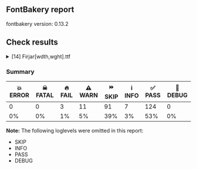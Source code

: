 ## FontBakery report

fontbakery version: 0.13.2







## Check results



<details><summary>[14] Firjar[wdth,wght].ttf</summary>
<div>
<details>
    <summary>🔥 <b>FAIL</b> Axes and named instances fall within correct ranges? <a href="https://fontbakery.readthedocs.io/en/stable/fontbakery/checks/opentype.html#opentype-fvar-regular-coords-correct">opentype/fvar/regular_coords_correct</a></summary>
    <div>







* 🔥 **FAIL** <p>Regular instance has wdth coordinate of 75.0, expected 100</p>
 [code: wdth-not-100]



</div>
</details>

<details>
    <summary>🔥 <b>FAIL</b> Validates subfamilyNameID and postScriptNameID for the default instance record <a href="https://fontbakery.readthedocs.io/en/stable/fontbakery/checks/opentype.html#opentype-varfont-valid-default-instance-nameids">opentype/varfont/valid_default_instance_nameids</a></summary>
    <div>







* 🔥 **FAIL** <p>'Thin' instance has the same coordinates as the default instance; its subfamily name should be 'Condensed Thin'.</p>
<p>Note: It is alternatively possible that Name ID 17 is incorrect, and should be set to the default instance subfamily name, 'Thin', rather than ''Condensed Thin''. If the default instance is 'Thin', NameID 17 is probably the problem.</p>
 [code: invalid-default-instance-subfamily-name]



* 🔥 **FAIL** <p>'Thin' instance has the same coordinates as the default instance; its postscript name should be 'Firjar-CondensedThin', instead of 'Firjar-Thin'.</p>
 [code: invalid-default-instance-postscript-name]



</div>
</details>

<details>
    <summary>🔥 <b>FAIL</b> Check Google Fonts glyph coverage. <a href="https://fontbakery.readthedocs.io/en/stable/fontbakery/checks/googlefonts.html#googlefonts-glyph-coverage">googlefonts/glyph_coverage</a></summary>
    <div>







* 🔥 **FAIL** <p>Missing required codepoints:</p>
<pre><code>- 0x00A7 (SECTION SIGN)


- 0x00A8 (DIAERESIS)


- 0x00AA (FEMININE ORDINAL INDICATOR)


- 0x00AF (MACRON)


- 0x00B4 (ACUTE ACCENT)


- 0x00B6 (PILCROW SIGN)


- 0x00B8 (CEDILLA)


- 0x00BA (MASCULINE ORDINAL INDICATOR)


- 0x00C0 (LATIN CAPITAL LETTER A WITH GRAVE)


- 0x00C1 (LATIN CAPITAL LETTER A WITH ACUTE)


- 0x00C2 (LATIN CAPITAL LETTER A WITH CIRCUMFLEX)


- 0x00C3 (LATIN CAPITAL LETTER A WITH TILDE)


- 0x00C4 (LATIN CAPITAL LETTER A WITH DIAERESIS)


- 0x00C5 (LATIN CAPITAL LETTER A WITH RING ABOVE)


- 0x00C6 (LATIN CAPITAL LETTER AE)


- 0x00C7 (LATIN CAPITAL LETTER C WITH CEDILLA)


- 0x00C8 (LATIN CAPITAL LETTER E WITH GRAVE)


- 0x00C9 (LATIN CAPITAL LETTER E WITH ACUTE)


- 0x00CA (LATIN CAPITAL LETTER E WITH CIRCUMFLEX)


- 0x00CB (LATIN CAPITAL LETTER E WITH DIAERESIS)


- 0x00CC (LATIN CAPITAL LETTER I WITH GRAVE)


- 0x00CD (LATIN CAPITAL LETTER I WITH ACUTE)


- 0x00CE (LATIN CAPITAL LETTER I WITH CIRCUMFLEX)


- 0x00CF (LATIN CAPITAL LETTER I WITH DIAERESIS)


- 0x00D0 (LATIN CAPITAL LETTER ETH)


- 0x00D1 (LATIN CAPITAL LETTER N WITH TILDE)


- 0x00D2 (LATIN CAPITAL LETTER O WITH GRAVE)


- 0x00D3 (LATIN CAPITAL LETTER O WITH ACUTE)


- 0x00D4 (LATIN CAPITAL LETTER O WITH CIRCUMFLEX)


- 0x00D5 (LATIN CAPITAL LETTER O WITH TILDE)


- 0x00D6 (LATIN CAPITAL LETTER O WITH DIAERESIS)


- 0x00D8 (LATIN CAPITAL LETTER O WITH STROKE)


- 0x00D9 (LATIN CAPITAL LETTER U WITH GRAVE)


- 0x00DA (LATIN CAPITAL LETTER U WITH ACUTE)


- 0x00DB (LATIN CAPITAL LETTER U WITH CIRCUMFLEX)


- 0x00DC (LATIN CAPITAL LETTER U WITH DIAERESIS)


- 0x00DD (LATIN CAPITAL LETTER Y WITH ACUTE)


- 0x00DE (LATIN CAPITAL LETTER THORN)


- 0x00DF (LATIN SMALL LETTER SHARP S)


- 0x00E0 (LATIN SMALL LETTER A WITH GRAVE)


- 0x00E1 (LATIN SMALL LETTER A WITH ACUTE)


- 0x00E2 (LATIN SMALL LETTER A WITH CIRCUMFLEX)


- 0x00E3 (LATIN SMALL LETTER A WITH TILDE)


- 0x00E4 (LATIN SMALL LETTER A WITH DIAERESIS)


- 0x00E5 (LATIN SMALL LETTER A WITH RING ABOVE)


- 0x00E6 (LATIN SMALL LETTER AE)


- 0x00E7 (LATIN SMALL LETTER C WITH CEDILLA)


- 0x00E8 (LATIN SMALL LETTER E WITH GRAVE)


- 0x00E9 (LATIN SMALL LETTER E WITH ACUTE)


- 0x00EA (LATIN SMALL LETTER E WITH CIRCUMFLEX)


- 0x00EB (LATIN SMALL LETTER E WITH DIAERESIS)


- 0x00EC (LATIN SMALL LETTER I WITH GRAVE)


- 0x00ED (LATIN SMALL LETTER I WITH ACUTE)


- 0x00EE (LATIN SMALL LETTER I WITH CIRCUMFLEX)


- 0x00EF (LATIN SMALL LETTER I WITH DIAERESIS)


- 0x00F0 (LATIN SMALL LETTER ETH)


- 0x00F1 (LATIN SMALL LETTER N WITH TILDE)


- 0x00F2 (LATIN SMALL LETTER O WITH GRAVE)


- 0x00F3 (LATIN SMALL LETTER O WITH ACUTE)


- 0x00F4 (LATIN SMALL LETTER O WITH CIRCUMFLEX)


- 0x00F5 (LATIN SMALL LETTER O WITH TILDE)


- 0x00F6 (LATIN SMALL LETTER O WITH DIAERESIS)


- 0x00F8 (LATIN SMALL LETTER O WITH STROKE)


- 0x00F9 (LATIN SMALL LETTER U WITH GRAVE)


- 0x00FA (LATIN SMALL LETTER U WITH ACUTE)


- 0x00FB (LATIN SMALL LETTER U WITH CIRCUMFLEX)


- 0x00FC (LATIN SMALL LETTER U WITH DIAERESIS)


- 0x00FD (LATIN SMALL LETTER Y WITH ACUTE)


- 0x00FE (LATIN SMALL LETTER THORN)


- 0x00FF (LATIN SMALL LETTER Y WITH DIAERESIS)


- 0x0100 (LATIN CAPITAL LETTER A WITH MACRON)


- 0x0101 (LATIN SMALL LETTER A WITH MACRON)


- 0x0102 (LATIN CAPITAL LETTER A WITH BREVE)


- 0x0103 (LATIN SMALL LETTER A WITH BREVE)


- 0x0104 (LATIN CAPITAL LETTER A WITH OGONEK)


- 0x0105 (LATIN SMALL LETTER A WITH OGONEK)


- 0x0106 (LATIN CAPITAL LETTER C WITH ACUTE)


- 0x0107 (LATIN SMALL LETTER C WITH ACUTE)


- 0x010A (LATIN CAPITAL LETTER C WITH DOT ABOVE)


- 0x010B (LATIN SMALL LETTER C WITH DOT ABOVE)


- 0x010C (LATIN CAPITAL LETTER C WITH CARON)


- 0x010D (LATIN SMALL LETTER C WITH CARON)


- 0x010E (LATIN CAPITAL LETTER D WITH CARON)


- 0x010F (LATIN SMALL LETTER D WITH CARON)


- 0x0110 (LATIN CAPITAL LETTER D WITH STROKE)


- 0x0111 (LATIN SMALL LETTER D WITH STROKE)


- 0x0112 (LATIN CAPITAL LETTER E WITH MACRON)


- 0x0113 (LATIN SMALL LETTER E WITH MACRON)


- 0x0116 (LATIN CAPITAL LETTER E WITH DOT ABOVE)


- 0x0117 (LATIN SMALL LETTER E WITH DOT ABOVE)


- 0x0118 (LATIN CAPITAL LETTER E WITH OGONEK)


- 0x0119 (LATIN SMALL LETTER E WITH OGONEK)


- 0x011A (LATIN CAPITAL LETTER E WITH CARON)


- 0x011B (LATIN SMALL LETTER E WITH CARON)


- 0x011E (LATIN CAPITAL LETTER G WITH BREVE)


- 0x011F (LATIN SMALL LETTER G WITH BREVE)


- 0x0120 (LATIN CAPITAL LETTER G WITH DOT ABOVE)


- 0x0121 (LATIN SMALL LETTER G WITH DOT ABOVE)


- 0x0122 (LATIN CAPITAL LETTER G WITH CEDILLA)


- 0x0123 (LATIN SMALL LETTER G WITH CEDILLA)


- 0x0126 (LATIN CAPITAL LETTER H WITH STROKE)


- 0x0127 (LATIN SMALL LETTER H WITH STROKE)


- 0x012A (LATIN CAPITAL LETTER I WITH MACRON)


- 0x012B (LATIN SMALL LETTER I WITH MACRON)


- 0x012E (LATIN CAPITAL LETTER I WITH OGONEK)


- 0x012F (LATIN SMALL LETTER I WITH OGONEK)


- 0x0130 (LATIN CAPITAL LETTER I WITH DOT ABOVE)


- 0x0131 (LATIN SMALL LETTER DOTLESS I)


- 0x0136 (LATIN CAPITAL LETTER K WITH CEDILLA)


- 0x0137 (LATIN SMALL LETTER K WITH CEDILLA)


- 0x0139 (LATIN CAPITAL LETTER L WITH ACUTE)


- 0x013A (LATIN SMALL LETTER L WITH ACUTE)


- 0x013B (LATIN CAPITAL LETTER L WITH CEDILLA)


- 0x013C (LATIN SMALL LETTER L WITH CEDILLA)


- 0x013D (LATIN CAPITAL LETTER L WITH CARON)


- 0x013E (LATIN SMALL LETTER L WITH CARON)


- 0x0141 (LATIN CAPITAL LETTER L WITH STROKE)


- 0x0142 (LATIN SMALL LETTER L WITH STROKE)


- 0x0143 (LATIN CAPITAL LETTER N WITH ACUTE)


- 0x0144 (LATIN SMALL LETTER N WITH ACUTE)


- 0x0145 (LATIN CAPITAL LETTER N WITH CEDILLA)


- 0x0146 (LATIN SMALL LETTER N WITH CEDILLA)


- 0x0147 (LATIN CAPITAL LETTER N WITH CARON)


- 0x0148 (LATIN SMALL LETTER N WITH CARON)


- 0x0150 (LATIN CAPITAL LETTER O WITH DOUBLE ACUTE)


- 0x0151 (LATIN SMALL LETTER O WITH DOUBLE ACUTE)


- 0x0152 (LATIN CAPITAL LIGATURE OE)


- 0x0153 (LATIN SMALL LIGATURE OE)


- 0x0154 (LATIN CAPITAL LETTER R WITH ACUTE)


- 0x0155 (LATIN SMALL LETTER R WITH ACUTE)


- 0x0158 (LATIN CAPITAL LETTER R WITH CARON)


- 0x0159 (LATIN SMALL LETTER R WITH CARON)


- 0x015A (LATIN CAPITAL LETTER S WITH ACUTE)


- 0x015B (LATIN SMALL LETTER S WITH ACUTE)


- 0x015E (LATIN CAPITAL LETTER S WITH CEDILLA)


- 0x015F (LATIN SMALL LETTER S WITH CEDILLA)


- 0x0160 (LATIN CAPITAL LETTER S WITH CARON)


- 0x0161 (LATIN SMALL LETTER S WITH CARON)


- 0x0164 (LATIN CAPITAL LETTER T WITH CARON)


- 0x0165 (LATIN SMALL LETTER T WITH CARON)


- 0x016A (LATIN CAPITAL LETTER U WITH MACRON)


- 0x016B (LATIN SMALL LETTER U WITH MACRON)


- 0x016E (LATIN CAPITAL LETTER U WITH RING ABOVE)


- 0x016F (LATIN SMALL LETTER U WITH RING ABOVE)


- 0x0170 (LATIN CAPITAL LETTER U WITH DOUBLE ACUTE)


- 0x0171 (LATIN SMALL LETTER U WITH DOUBLE ACUTE)


- 0x0172 (LATIN CAPITAL LETTER U WITH OGONEK)


- 0x0173 (LATIN SMALL LETTER U WITH OGONEK)


- 0x0174 (LATIN CAPITAL LETTER W WITH CIRCUMFLEX)


- 0x0175 (LATIN SMALL LETTER W WITH CIRCUMFLEX)


- 0x0176 (LATIN CAPITAL LETTER Y WITH CIRCUMFLEX)


- 0x0177 (LATIN SMALL LETTER Y WITH CIRCUMFLEX)


- 0x0178 (LATIN CAPITAL LETTER Y WITH DIAERESIS)


- 0x0179 (LATIN CAPITAL LETTER Z WITH ACUTE)


- 0x017A (LATIN SMALL LETTER Z WITH ACUTE)


- 0x017B (LATIN CAPITAL LETTER Z WITH DOT ABOVE)


- 0x017C (LATIN SMALL LETTER Z WITH DOT ABOVE)


- 0x017D (LATIN CAPITAL LETTER Z WITH CARON)


- 0x017E (LATIN SMALL LETTER Z WITH CARON)


- 0x0218 (LATIN CAPITAL LETTER S WITH COMMA BELOW)


- 0x0219 (LATIN SMALL LETTER S WITH COMMA BELOW)


- 0x021A (LATIN CAPITAL LETTER T WITH COMMA BELOW)


- 0x021B (LATIN SMALL LETTER T WITH COMMA BELOW)


- 0x0237 (LATIN SMALL LETTER DOTLESS J)


- 0x02C6 (MODIFIER LETTER CIRCUMFLEX ACCENT)


- 0x02C7 (CARON)


- 0x02D8 (BREVE)


- 0x02D9 (DOT ABOVE)


- 0x02DA (RING ABOVE)


- 0x02DB (OGONEK)


- 0x02DC (SMALL TILDE)


- 0x02DD (DOUBLE ACUTE ACCENT)


- 0x0300 (COMBINING GRAVE ACCENT)


- 0x0301 (COMBINING ACUTE ACCENT)


- 0x0302 (COMBINING CIRCUMFLEX ACCENT)


- 0x0303 (COMBINING TILDE)


- 0x0304 (COMBINING MACRON)


- 0x0306 (COMBINING BREVE)


- 0x0307 (COMBINING DOT ABOVE)


- 0x0308 (COMBINING DIAERESIS)


- 0x030A (COMBINING RING ABOVE)


- 0x030B (COMBINING DOUBLE ACUTE ACCENT)


- 0x030C (COMBINING CARON)


- 0x0326 (COMBINING COMMA BELOW)


- 0x0327 (COMBINING CEDILLA)


- 0x0328 (COMBINING OGONEK)


- 0x1E80 (LATIN CAPITAL LETTER W WITH GRAVE)


- 0x1E81 (LATIN SMALL LETTER W WITH GRAVE)


- 0x1E82 (LATIN CAPITAL LETTER W WITH ACUTE)


- 0x1E83 (LATIN SMALL LETTER W WITH ACUTE)


- 0x1E84 (LATIN CAPITAL LETTER W WITH DIAERESIS)


- 0x1E85 (LATIN SMALL LETTER W WITH DIAERESIS)


- 0x1E9E (LATIN CAPITAL LETTER SHARP S)


- 0x1EF2 (LATIN CAPITAL LETTER Y WITH GRAVE)


- 0x1EF3 (LATIN SMALL LETTER Y WITH GRAVE)
</code></pre>
 [code: missing-codepoints]



</div>
</details>

<details>
    <summary>⚠️ <b>WARN</b> Checking post.italicAngle value. <a href="https://fontbakery.readthedocs.io/en/stable/fontbakery/checks/opentype.html#opentype-italic-angle">opentype/italic_angle</a></summary>
    <div>







* ⚠️ **WARN** <p>The following glyphs were present but did not contain any outlines: bar</p>
 [code: empty-glyphs]



</div>
</details>

<details>
    <summary>⚠️ <b>WARN</b> Does GPOS table have kerning information? This check skips monospaced fonts as defined by post.isFixedPitch value <a href="https://fontbakery.readthedocs.io/en/stable/fontbakery/checks/universal.html#gpos-kerning-info">gpos_kerning_info</a></summary>
    <div>







* ⚠️ **WARN** <p>GPOS table lacks kerning information.</p>
 [code: lacks-kern-info]



</div>
</details>

<details>
    <summary>⚠️ <b>WARN</b> Detect any interpolation issues in the font. <a href="https://fontbakery.readthedocs.io/en/stable/fontbakery/checks/universal.html#interpolation-issues">interpolation_issues</a></summary>
    <div>







* ⚠️ **WARN** <p>Interpolation issues were found in the font:</p>
<pre><code>- Contour order differs in glyph 'numbersign': [0, 1, 2, 3] in wdth=75,wght=500, [0, 2, 1, 3] in wdth=75,wght=614.

- Contour order differs in glyph 'numbersign': [0, 1, 2, 3] in wdth=75,wght=900, [0, 2, 1, 3] in wdth=120,wght=442.

- Contour order differs in glyph 'numbersign': [0, 1, 2, 3] in wdth=120,wght=442, [0, 2, 1, 3] in wdth=125,wght=614.

- Contour order differs in glyph 'W': [0, 1] in wdth=75,wght=100, [1, 0] in wdth=125,wght=100.
</code></pre>
 [code: interpolation-issues]



</div>
</details>

<details>
    <summary>⚠️ <b>WARN</b> Check there are no overlapping path segments <a href="https://fontbakery.readthedocs.io/en/stable/fontbakery/checks/universal.html#overlapping-path-segments">overlapping_path_segments</a></summary>
    <div>







* ⚠️ **WARN** <p>The following glyphs have overlapping path segments:</p>
<pre><code>* S (U+0053): L&lt;&lt;194.0,335.0&gt;--&lt;194.0,305.0&gt;&gt; has the same coordinates as a previous segment.

* s (U+0073): L&lt;&lt;150.0,235.0&gt;--&lt;150.0,205.0&gt;&gt; has the same coordinates as a previous segment.

* uni062C (U+062C): L&lt;&lt;165.0,30.0&gt;--&lt;165.0,0.0&gt;&gt; has the same coordinates as a previous segment.

* uni062C.fina: L&lt;&lt;165.0,30.0&gt;--&lt;165.0,0.0&gt;&gt; has the same coordinates as a previous segment.

* uni0686 (U+0686): L&lt;&lt;165.0,30.0&gt;--&lt;165.0,0.0&gt;&gt; has the same coordinates as a previous segment.

* uni0686.fina: L&lt;&lt;165.0,30.0&gt;--&lt;165.0,0.0&gt;&gt; has the same coordinates as a previous segment.

* uni062D (U+062D): L&lt;&lt;165.0,30.0&gt;--&lt;165.0,0.0&gt;&gt; has the same coordinates as a previous segment.

* uni062D.alt: L&lt;&lt;165.0,30.0&gt;--&lt;165.0,0.0&gt;&gt; has the same coordinates as a previous segment.

* uni062D.fina: L&lt;&lt;165.0,30.0&gt;--&lt;165.0,0.0&gt;&gt; has the same coordinates as a previous segment.

* uni062D.fina.alt: L&lt;&lt;165.0,30.0&gt;--&lt;165.0,0.0&gt;&gt; has the same coordinates as a previous segment.

* uni062E (U+062E): L&lt;&lt;165.0,30.0&gt;--&lt;165.0,0.0&gt;&gt; has the same coordinates as a previous segment.

* uni062E.fina: L&lt;&lt;165.0,30.0&gt;--&lt;165.0,0.0&gt;&gt; has the same coordinates as a previous segment.

* uni0633.medi: L&lt;&lt;140.0,30.0&gt;--&lt;140.0,0.0&gt;&gt; has the same coordinates as a previous segment.

* uni0633.init: L&lt;&lt;140.0,30.0&gt;--&lt;140.0,0.0&gt;&gt; has the same coordinates as a previous segment.

* uni0634.medi: L&lt;&lt;140.0,30.0&gt;--&lt;140.0,0.0&gt;&gt; has the same coordinates as a previous segment.

* uni0634.init: L&lt;&lt;140.0,30.0&gt;--&lt;140.0,0.0&gt;&gt; has the same coordinates as a previous segment.

* uni0637.medi: L&lt;&lt;1.0,0.0&gt;--&lt;1.0,30.0&gt;&gt; has the same coordinates as a previous segment.

* uni0637.init: L&lt;&lt;1.0,0.0&gt;--&lt;1.0,30.0&gt;&gt; has the same coordinates as a previous segment.

* uni0638.medi: L&lt;&lt;1.0,0.0&gt;--&lt;1.0,30.0&gt;&gt; has the same coordinates as a previous segment.

* uni0638.init: L&lt;&lt;1.0,0.0&gt;--&lt;1.0,30.0&gt;&gt; has the same coordinates as a previous segment.

* uni0639.fina: L&lt;&lt;381.0,30.0&gt;--&lt;381.0,0.0&gt;&gt; has the same coordinates as a previous segment.

* uni0639.medi: L&lt;&lt;336.0,30.0&gt;--&lt;336.0,0.0&gt;&gt; has the same coordinates as a previous segment.

* uni063A.fina: L&lt;&lt;381.0,30.0&gt;--&lt;381.0,0.0&gt;&gt; has the same coordinates as a previous segment.

* uni063A.medi: L&lt;&lt;336.0,30.0&gt;--&lt;336.0,0.0&gt;&gt; has the same coordinates as a previous segment.

* uni0649 (U+0649): L&lt;&lt;386.0,87.0&gt;--&lt;356.0,87.0&gt;&gt; has the same coordinates as a previous segment.

* uni0649.fina: L&lt;&lt;386.0,87.0&gt;--&lt;356.0,87.0&gt;&gt; has the same coordinates as a previous segment.

* uni064A (U+064A): L&lt;&lt;386.0,87.0&gt;--&lt;356.0,87.0&gt;&gt; has the same coordinates as a previous segment.

* uni064A.fina: L&lt;&lt;386.0,87.0&gt;--&lt;356.0,87.0&gt;&gt; has the same coordinates as a previous segment.

* uni0626 (U+0626): L&lt;&lt;386.0,87.0&gt;--&lt;356.0,87.0&gt;&gt; has the same coordinates as a previous segment.

* uni0626.fina: L&lt;&lt;386.0,87.0&gt;--&lt;356.0,87.0&gt;&gt; has the same coordinates as a previous segment.

* uni06CC (U+06CC): L&lt;&lt;386.0,87.0&gt;--&lt;356.0,87.0&gt;&gt; has the same coordinates as a previous segment.

* uni06CC.fina: L&lt;&lt;386.0,87.0&gt;--&lt;356.0,87.0&gt;&gt; has the same coordinates as a previous segment.

* uni0664 (U+0664): L&lt;&lt;390.0,360.0&gt;--&lt;390.0,330.0&gt;&gt; has the same coordinates as a previous segment.
</code></pre>
 [code: overlapping-path-segments]



</div>
</details>

<details>
    <summary>⚠️ <b>WARN</b> Check font contains no unreachable glyphs <a href="https://fontbakery.readthedocs.io/en/stable/fontbakery/checks/universal.html#unreachable-glyphs">unreachable_glyphs</a></summary>
    <div>







* ⚠️ **WARN** <p>The following glyphs could not be reached by codepoint or substitution rules:</p>
<pre><code>- dotbelowar

- dotcenterar

- threedotsupabovear

- threedotsupbelowar

- twodotshorizontalabovear

- twodotshorizontalbelowar

- uni06F4.urdu

- uni06F7.urdu
</code></pre>
 [code: unreachable-glyphs]



</div>
</details>

<details>
    <summary>⚠️ <b>WARN</b> Validate size, and resolution of article images, and ensure article page has minimum length and includes visual assets. <a href="https://fontbakery.readthedocs.io/en/stable/fontbakery/checks/googlefonts.html#googlefonts-article-images">googlefonts/article/images</a></summary>
    <div>







* ⚠️ **WARN** <p>Family metadata at fonts/variable does not have an article.</p>
 [code: lacks-article]



</div>
</details>

<details>
    <summary>⚠️ <b>WARN</b> Check for codepoints not covered by METADATA subsets. <a href="https://fontbakery.readthedocs.io/en/stable/fontbakery/checks/googlefonts.html#googlefonts-metadata-unreachable-subsetting">googlefonts/metadata/unreachable_subsetting</a></summary>
    <div>







* ⚠️ **WARN** <p>The following codepoints supported by the font are not covered by
any subsets defined in the font's metadata file, and will never
be served. You can solve this by either manually adding additional
subset declarations to METADATA.pb, or by editing the glyphset
definitions.</p>
<ul>
<li>U+0609 ARABIC-INDIC PER MILLE SIGN: try adding arabic</li>
<li>U+060C ARABIC COMMA: try adding one of: garay, syriac, nko, yezidi, thaana, arabic, hanifi-rohingya</li>
<li>U+060D ARABIC DATE SEPARATOR: try adding arabic</li>
<li>U+0615 ARABIC SMALL HIGH TAH: try adding arabic</li>
<li>U+061B ARABIC SEMICOLON: try adding one of: garay, syriac, nko, yezidi, thaana, arabic, hanifi-rohingya</li>
<li>U+061F ARABIC QUESTION MARK: try adding one of: garay, syriac, nko, yezidi, thaana, arabic, adlam, hanifi-rohingya</li>
<li>U+0621 ARABIC LETTER HAMZA: try adding one of: arabic, syriac</li>
<li>U+0622 ARABIC LETTER ALEF WITH MADDA ABOVE: try adding arabic</li>
<li>U+0623 ARABIC LETTER ALEF WITH HAMZA ABOVE: try adding arabic</li>
<li>U+0624 ARABIC LETTER WAW WITH HAMZA ABOVE: try adding arabic</li>
<li>U+0625 ARABIC LETTER ALEF WITH HAMZA BELOW: try adding arabic</li>
<li>U+0626 ARABIC LETTER YEH WITH HAMZA ABOVE: try adding arabic</li>
<li>U+0627 ARABIC LETTER ALEF: try adding one of: arabic, indic-siyaq-numbers</li>
<li>U+0628 ARABIC LETTER BEH: try adding arabic</li>
<li>U+0629 ARABIC LETTER TEH MARBUTA: try adding arabic</li>
<li>U+062A ARABIC LETTER TEH: try adding arabic</li>
<li>U+062B ARABIC LETTER THEH: try adding arabic</li>
<li>U+062C ARABIC LETTER JEEM: try adding arabic</li>
<li>U+062D ARABIC LETTER HAH: try adding arabic</li>
<li>U+062E ARABIC LETTER KHAH: try adding arabic</li>
<li>U+062F ARABIC LETTER DAL: try adding arabic</li>
<li>U+0630 ARABIC LETTER THAL: try adding arabic</li>
<li>U+0631 ARABIC LETTER REH: try adding arabic</li>
<li>U+0632 ARABIC LETTER ZAIN: try adding arabic</li>
<li>U+0633 ARABIC LETTER SEEN: try adding arabic</li>
<li>U+0634 ARABIC LETTER SHEEN: try adding arabic</li>
<li>U+0635 ARABIC LETTER SAD: try adding arabic</li>
<li>U+0636 ARABIC LETTER DAD: try adding arabic</li>
<li>U+0637 ARABIC LETTER TAH: try adding arabic</li>
<li>U+0638 ARABIC LETTER ZAH: try adding arabic</li>
<li>U+0639 ARABIC LETTER AIN: try adding arabic</li>
<li>U+063A ARABIC LETTER GHAIN: try adding arabic</li>
<li>U+0640 ARABIC TATWEEL: try adding one of: old-uyghur, manichaean, syriac, sogdian, psalter-pahlavi, mandaic, arabic, adlam, hanifi-rohingya</li>
<li>U+0641 ARABIC LETTER FEH: try adding arabic</li>
<li>U+0642 ARABIC LETTER QAF: try adding arabic</li>
<li>U+0643 ARABIC LETTER KAF: try adding arabic</li>
<li>U+0644 ARABIC LETTER LAM: try adding arabic</li>
<li>U+0645 ARABIC LETTER MEEM: try adding arabic</li>
<li>U+0646 ARABIC LETTER NOON: try adding arabic</li>
<li>U+0647 ARABIC LETTER HEH: try adding arabic</li>
<li>U+0648 ARABIC LETTER WAW: try adding arabic</li>
<li>U+0649 ARABIC LETTER ALEF MAKSURA: try adding arabic</li>
<li>U+064A ARABIC LETTER YEH: try adding arabic</li>
<li>U+064B ARABIC FATHATAN: try adding one of: arabic, syriac</li>
<li>U+064C ARABIC DAMMATAN: try adding one of: arabic, syriac</li>
<li>U+064D ARABIC KASRATAN: try adding one of: arabic, syriac</li>
<li>U+064E ARABIC FATHA: try adding one of: arabic, syriac</li>
<li>U+064F ARABIC DAMMA: try adding one of: arabic, syriac</li>
<li>U+0650 ARABIC KASRA: try adding one of: arabic, syriac</li>
<li>U+0651 ARABIC SHADDA: try adding one of: arabic, syriac</li>
<li>U+0652 ARABIC SUKUN: try adding one of: arabic, syriac</li>
<li>U+0653 ARABIC MADDAH ABOVE: try adding one of: arabic, syriac</li>
<li>U+0654 ARABIC HAMZA ABOVE: try adding one of: arabic, syriac</li>
<li>U+0655 ARABIC HAMZA BELOW: try adding one of: arabic, syriac</li>
<li>U+0656 ARABIC SUBSCRIPT ALEF: try adding arabic</li>
<li>U+0658 ARABIC MARK NOON GHUNNA: try adding arabic</li>
<li>U+0660 ARABIC-INDIC DIGIT ZERO: try adding one of: syriac, yezidi, thaana, arabic, indic-siyaq-numbers, hanifi-rohingya</li>
<li>U+0661 ARABIC-INDIC DIGIT ONE: try adding one of: syriac, yezidi, thaana, arabic, indic-siyaq-numbers</li>
<li>U+0662 ARABIC-INDIC DIGIT TWO: try adding one of: syriac, yezidi, thaana, arabic, indic-siyaq-numbers</li>
<li>U+0663 ARABIC-INDIC DIGIT THREE: try adding one of: syriac, yezidi, thaana, arabic, indic-siyaq-numbers</li>
<li>U+0664 ARABIC-INDIC DIGIT FOUR: try adding one of: syriac, yezidi, thaana, arabic, indic-siyaq-numbers</li>
<li>U+0665 ARABIC-INDIC DIGIT FIVE: try adding one of: syriac, yezidi, thaana, arabic, indic-siyaq-numbers</li>
<li>U+0666 ARABIC-INDIC DIGIT SIX: try adding one of: syriac, yezidi, thaana, arabic, indic-siyaq-numbers</li>
<li>U+0667 ARABIC-INDIC DIGIT SEVEN: try adding one of: syriac, yezidi, thaana, arabic, indic-siyaq-numbers</li>
<li>U+0668 ARABIC-INDIC DIGIT EIGHT: try adding one of: syriac, yezidi, thaana, arabic, indic-siyaq-numbers</li>
<li>U+0669 ARABIC-INDIC DIGIT NINE: try adding one of: syriac, yezidi, thaana, arabic, indic-siyaq-numbers</li>
<li>U+066A ARABIC PERCENT SIGN: try adding one of: arabic, nko, thaana, syriac</li>
<li>U+066B ARABIC DECIMAL SEPARATOR: try adding one of: arabic, thaana, syriac</li>
<li>U+066C ARABIC THOUSANDS SEPARATOR: try adding one of: arabic, thaana, syriac</li>
<li>U+066D ARABIC FIVE POINTED STAR: try adding arabic</li>
<li>U+066E ARABIC LETTER DOTLESS BEH: try adding arabic</li>
<li>U+066F ARABIC LETTER DOTLESS QAF: try adding arabic</li>
<li>U+0670 ARABIC LETTER SUPERSCRIPT ALEF: try adding one of: arabic, syriac</li>
<li>U+0671 ARABIC LETTER ALEF WASLA: try adding arabic</li>
<li>U+0679 ARABIC LETTER TTEH: try adding arabic</li>
<li>U+067A ARABIC LETTER TTEHEH: try adding arabic</li>
<li>U+067B ARABIC LETTER BEEH: try adding arabic</li>
<li>U+067D ARABIC LETTER TEH WITH THREE DOTS ABOVE DOWNWARDS: try adding arabic</li>
<li>U+067E ARABIC LETTER PEH: try adding arabic</li>
<li>U+0686 ARABIC LETTER TCHEH: try adding arabic</li>
<li>U+0688 ARABIC LETTER DDAL: try adding arabic</li>
<li>U+068E ARABIC LETTER DUL: try adding arabic</li>
<li>U+0691 ARABIC LETTER RREH: try adding arabic</li>
<li>U+0698 ARABIC LETTER JEH: try adding arabic</li>
<li>U+069C ARABIC LETTER SEEN WITH THREE DOTS BELOW AND THREE DOTS ABOVE: try adding arabic</li>
<li>U+06A1 ARABIC LETTER DOTLESS FEH: try adding arabic</li>
<li>U+06A2 ARABIC LETTER FEH WITH DOT MOVED BELOW: try adding arabic</li>
<li>U+06A4 ARABIC LETTER VEH: try adding arabic</li>
<li>U+06A5 ARABIC LETTER FEH WITH THREE DOTS BELOW: try adding arabic</li>
<li>U+06A7 ARABIC LETTER QAF WITH DOT ABOVE: try adding arabic</li>
<li>U+06A8 ARABIC LETTER QAF WITH THREE DOTS ABOVE: try adding arabic</li>
<li>U+06A9 ARABIC LETTER KEHEH: try adding arabic</li>
<li>U+06AF ARABIC LETTER GAF: try adding arabic</li>
<li>U+06BA ARABIC LETTER NOON GHUNNA: try adding arabic</li>
<li>U+06BE ARABIC LETTER HEH DOACHASHMEE: try adding arabic</li>
<li>U+06C1 ARABIC LETTER HEH GOAL: try adding arabic</li>
<li>U+06C2 ARABIC LETTER HEH GOAL WITH HAMZA ABOVE: try adding arabic</li>
<li>U+06C3 ARABIC LETTER TEH MARBUTA GOAL: try adding arabic</li>
<li>U+06CA ARABIC LETTER WAW WITH TWO DOTS ABOVE: try adding arabic</li>
<li>U+06CC ARABIC LETTER FARSI YEH: try adding arabic</li>
<li>U+06CF ARABIC LETTER WAW WITH DOT ABOVE: try adding arabic</li>
<li>U+06D2 ARABIC LETTER YEH BARREE: try adding arabic</li>
<li>U+06D3 ARABIC LETTER YEH BARREE WITH HAMZA ABOVE: try adding arabic</li>
<li>U+06D4 ARABIC FULL STOP: try adding one of: arabic, yezidi, hanifi-rohingya</li>
<li>U+06D5 ARABIC LETTER AE: try adding arabic</li>
<li>U+06DB ARABIC SMALL HIGH THREE DOTS: try adding arabic</li>
<li>U+06F0 EXTENDED ARABIC-INDIC DIGIT ZERO: try adding one of: arabic, indic-siyaq-numbers</li>
<li>U+06F1 EXTENDED ARABIC-INDIC DIGIT ONE: try adding one of: arabic, indic-siyaq-numbers</li>
<li>U+06F2 EXTENDED ARABIC-INDIC DIGIT TWO: try adding one of: arabic, indic-siyaq-numbers</li>
<li>U+06F3 EXTENDED ARABIC-INDIC DIGIT THREE: try adding one of: arabic, indic-siyaq-numbers</li>
<li>U+06F4 EXTENDED ARABIC-INDIC DIGIT FOUR: try adding one of: arabic, indic-siyaq-numbers</li>
<li>U+06F5 EXTENDED ARABIC-INDIC DIGIT FIVE: try adding one of: arabic, indic-siyaq-numbers</li>
<li>U+06F6 EXTENDED ARABIC-INDIC DIGIT SIX: try adding one of: arabic, indic-siyaq-numbers</li>
<li>U+06F7 EXTENDED ARABIC-INDIC DIGIT SEVEN: try adding one of: arabic, indic-siyaq-numbers</li>
<li>U+06F8 EXTENDED ARABIC-INDIC DIGIT EIGHT: try adding one of: arabic, indic-siyaq-numbers</li>
<li>U+06F9 EXTENDED ARABIC-INDIC DIGIT NINE: try adding one of: arabic, indic-siyaq-numbers</li>
<li>U+0763 ARABIC LETTER KEHEH WITH THREE DOTS ABOVE: try adding arabic</li>
<li>U+25CC DOTTED CIRCLE: try adding one of: khmer, bengali, music, armenian, siddham, myanmar, kayah-li, yi, telugu, masaram-gondi, javanese, gunjala-gondi, tai-tham, buhid, tamil, thai, cham, old-permic, kannada, mandaic, adlam, malayalam, gujarati, tai-viet, syriac, sinhala, duployan, khudawadi, tagbanwa, takri, coptic, chakma, kaithi, hebrew, warang-citi, psalter-pahlavi, kharoshthi, modi, lao, ahom, tibetan, sundanese, math, devanagari, elbasan, saurashtra, osage, zanabazar-square, thaana, soyombo, tifinagh, brahmi, bassa-vah, pahawh-hmong, rejang, newa, mongolian, meetei-mayek, tirhuta, mende-kikakui, manichaean, sharada, symbols, oriya, marchen, buginese, miao, lepcha, sogdian, tai-le, bhaiksuki, hanunoo, hanifi-rohingya, dogra, tagalog, phags-pa, caucasian-albanian, batak, gurmukhi, canadian-aboriginal, new-tai-lue, grantha, syloti-nagri, wancho, mahajani, limbu, nko, khojki, balinese</li>
<li>U+FD3E ORNATE LEFT PARENTHESIS: try adding one of: arabic, nko</li>
<li>U+FD3F ORNATE RIGHT PARENTHESIS: try adding one of: arabic, nko</li>
</ul>
<p>Or you can add the above codepoints to one of the subsets supported by the font: <code>latin</code></p>
 [code: unreachable-subsetting]



</div>
</details>

<details>
    <summary>⚠️ <b>WARN</b> Shapes languages in all GF glyphsets. <a href="https://fontbakery.readthedocs.io/en/stable/fontbakery/checks/googlefonts.html#googlefonts-glyphsets-shape-languages">googlefonts/glyphsets/shape_languages</a></summary>
    <div>







* ⚠️ **WARN** <p>GF_TransLatin_Pinyin glyphset:</p>
<table>
<thead>
<tr>
<th align="left">WARN messages</th>
<th align="left">Languages</th>
</tr>
</thead>
<tbody>
<tr>
<td align="left">Auxiliary orthography codepoints:</td>
<td align="left"></td>
</tr>
<tr>
<td align="left">The following auxiliary characters are missing from the font: ؀؁؂؃‌‍‏</td>
<td align="left"></td>
</tr>
<tr>
<td align="left">The following auxiliary characters are missing from the font: ٗ</td>
<td align="left"></td>
</tr>
<tr>
<td align="left">The following auxiliary characters are missing from the font: ټ</td>
<td align="left">ur_Arab (Urdu)</td>
</tr>
</tbody>
</table>
 [code: warning-language-shaping]



</div>
</details>

<details>
    <summary>⚠️ <b>WARN</b> Are there any misaligned on-curve points? <a href="https://fontbakery.readthedocs.io/en/stable/fontbakery/checks/universal.html#outline-alignment-miss">outline_alignment_miss</a></summary>
    <div>







* ⚠️ **WARN** <p>The following glyphs have on-curve points which have potentially incorrect y coordinates:</p>
<pre><code>* i (U+0069): X=48.0,Y=639.0 (should be at cap-height 640?)

* o (U+006F): X=94.0,Y=430.5 (should be at x-height 430?)

* o (U+006F): X=236.0,Y=430.5 (should be at x-height 430?)

* uni0664 (U+0664): X=260.0,Y=638.0 (should be at cap-height 640?)

* uni0664 (U+0664): X=390.0,Y=638.0 (should be at cap-height 640?)

* uni0668 (U+0668): X=284.0,Y=641.0 (should be at cap-height 640?)

* uni0668 (U+0668): X=284.0,Y=641.0 (should be at cap-height 640?)

* uni06F8 (U+06F8): X=284.0,Y=641.0 (should be at cap-height 640?)

* uni06F8 (U+06F8): X=284.0,Y=641.0 (should be at cap-height 640?)

* quotedblright (U+201D): X=174.0,Y=641.0 (should be at cap-height 640?)

* quotedblright (U+201D): X=211.5,Y=641.0 (should be at cap-height 640?)

* quotedblright (U+201D): X=68.0,Y=641.0 (should be at cap-height 640?)

* quotedblright (U+201D): X=105.5,Y=641.0 (should be at cap-height 640?)

* quoteright (U+2019): X=68.0,Y=641.0 (should be at cap-height 640?)

* quoteright (U+2019): X=105.5,Y=641.0 (should be at cap-height 640?)

* uni0656 (U+0656): X=5.0,Y=-1.0 (should be at baseline 0?)

* uni0656 (U+0656): X=25.0,Y=-1.0 (should be at baseline 0?)

* uni0655 (U+0655): X=30.0,Y=2.0 (should be at baseline 0?)

* uni0655 (U+0655): X=52.0,Y=2.0 (should be at baseline 0?)

* uni0655 (U+0655): X=30.0,Y=2.0 (should be at baseline 0?)

* uni06550650: X=30.0,Y=2.0 (should be at baseline 0?)

* uni06550650: X=52.0,Y=2.0 (should be at baseline 0?)

* uni06550650: X=30.0,Y=2.0 (should be at baseline 0?)

* uni0655064D: X=30.0,Y=2.0 (should be at baseline 0?)

* uni0655064D: X=52.0,Y=2.0 (should be at baseline 0?)

* uni0655064D: X=30.0,Y=2.0 (should be at baseline 0?)
</code></pre>
 [code: found-misalignments]



</div>
</details>

<details>
    <summary>⚠️ <b>WARN</b> Ensure fonts have ScriptLangTags declared on the 'meta' table. <a href="https://fontbakery.readthedocs.io/en/stable/fontbakery/checks/googlefonts.html#googlefonts-meta-script-lang-tags">googlefonts/meta/script_lang_tags</a></summary>
    <div>







* ⚠️ **WARN** <p>This font file does not have a 'meta' table.</p>
 [code: lacks-meta-table]



</div>
</details>

<details>
    <summary>⚠️ <b>WARN</b> Checking OS/2 achVendID. <a href="https://fontbakery.readthedocs.io/en/stable/fontbakery/checks/googlefonts.html#googlefonts-vendor-id">googlefonts/vendor_id</a></summary>
    <div>







* ⚠️ **WARN** <p>OS/2 VendorID value 'MSTR' is not yet recognized. If you registered it recently, then it's safe to ignore this warning message. Otherwise, you should set it to your own unique 4 character code, and register it with Microsoft at <a href="https://www.microsoft.com/typography/links/vendorlist.aspx">https://www.microsoft.com/typography/links/vendorlist.aspx</a></p>
 [code: unknown]



</div>
</details>
</div>
</details>




### Summary

| 💥 ERROR | ☠ FATAL | 🔥 FAIL | ⚠️ WARN | ⏩ SKIP | ℹ️ INFO | ✅ PASS | 🔎 DEBUG | 
| ---|---|---|---|---|---|---|---|
| 0 | 0 | 3 | 11 | 91 | 7 | 124 | 0 | 
| 0% | 0% | 1% | 5% | 39% | 3% | 53% | 0% | 



**Note:** The following loglevels were omitted in this report:


* SKIP
* INFO
* PASS
* DEBUG
